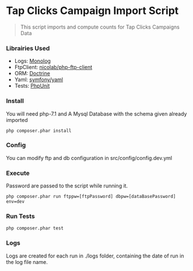 # Tap Clicks Campaign Import Script

> This script imports and compute counts for Tap Clicks Campaigns Data

### Librairies Used

* Logs: [Monolog](https://github.com/Seldaek/monolog)
* FtpClient: [nicolab/php-ftp-client](https://github.com/Nicolab/php-ftp-client)
* ORM: [Doctrine](http://www.doctrine-project.org/)
* Yaml: [symfony/yaml](https://github.com/symfony/yaml)
* Tests: [PhpUnit](https://phpunit.de/)

### Install
You will need php-7.1 and A Mysql Database with the schema given already imported
```
php composer.phar install
```

### Config

You can modify ftp and db configuration in src/config/config.dev.yml


### Execute
Password are passed to the script while running it.
```
php composer.phar run ftppw=[ftpPassword] dbpw=[dataBasePassword] env=dev
```

### Run Tests
```
php composer.phar test
```

### Logs
Logs are created for each run in ./logs folder, containing the date of run in the log file name.